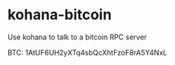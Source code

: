 kohana-bitcoin
==============

Use kohana to talk to a bitcoin RPC server

BTC: 1AtUF6UH2yXTq4sbQcXhtFzoF8rA5Y4NxL
